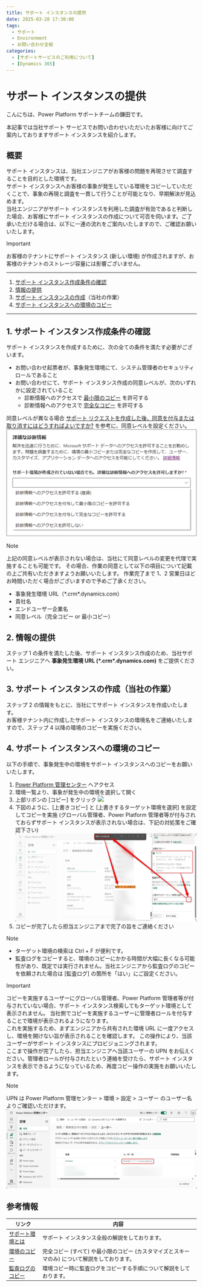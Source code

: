 ```yaml
---
title: サポート インスタンスの提供
date: 2025-03-28 17:30:00
tags:
  - サポート
  - Environment
  - お問い合わせ全般
categories:
  - [サポートサービスのご利用について]
  - [Dynamics 365]
---
```


# サポート インスタンスの提供

こんにちは、Power Platform サポートチームの鎌田です。

本記事では当社サポート サービスでお問い合わせいただいたお客様に向けてご案内しておりますサポート インスタンスを紹介します。

## 概要

サポート インスタンスは、当社エンジニアがお客様の問題を再現させて調査することを目的とした環境です。<br>
サポート インスタンスへお客様の事象が発生している環境をコピーしていただくことで、事象の再現と調査を一貫して行うことが可能となり、早期解決が見込めます。<br>
当社エンジニアがサポート インスタンスを利用した調査が有効であると判断した場合、お客様にサポート インスタンスの作成について可否を伺います。ご了承いただける場合は、以下に一連の流れをご案内いたしますので、ご確認お願いいたします。

> [!IMPORTANT]
> お客様のテナントにサポート インスタンス (新しい環境) が作成されますが、お客様のテナントのストレージ容量には影響ございません。

---

1. [サポート インスタンス作成条件の確認](#anchor-about-criteria)
2. [情報の提供](#anchor-about-information)
3. [サポート インスタンスの作成](#anchor-create-instance)（当社の作業）
4. [サポート インスタンスへの環境のコピー](#anchor-about-copy)

---

<a id='anchor-about-criteria'></a>

## 1. サポート インスタンス作成条件の確認

サポート インスタンスを作成するために、次の全ての条件を満たす必要がございます。

* お問い合わせ起票者が、事象発生環境にて、システム管理者のセキュリティ ロールであること
* お問い合わせにて、サポート インスタンス作成の同意レベルが、次のいずれかに設定されていること
  * 診断情報へのアクセスで [最小限のコピー](https://learn.microsoft.com/ja-jp/power-platform/admin/copy-environment#copy-over-customizations-and-schemas-only) を許可する
  * 診断情報へのアクセスで [完全なコピー](https://learn.microsoft.com/ja-jp/power-platform/admin/copy-environment#copy-over-everything) を許可する

同意レベルが異なる場合 [サポート リクエストを作成した後、同意を付与または取り消すにはどうすればよいですか?](https://learn.microsoft.com/ja-jp/power-platform/admin/support-environment#how-do-i-grant-or-revoke-consent-after-i-create-a-support-request) を参考に、同意レベルを設定ください。
![](./Provide-Support-Instance/consent.png)

> [!NOTE]
> 上記の同意レベルが表示されない場合は、当社にて同意レベルの変更を代理で実施することも可能です。
> その場合、作業の同意として以下の項目について記載の上ご共有いただきますようお願いいたします。
> 作業完了まで 1、2 営業日ほどお時間いただく場合がございますので予めご了承ください。
>
> * 事象発生環境 URL（\*.crm\*.dynamics.com）
> * 貴社名
> * エンドユーザー企業名
> * 同意レベル（完全コピー or 最小コピー）

<a id='anchor-about-information'></a>

## 2. 情報の提供

ステップ 1 の条件を満たした後、サポート インスタンス作成のため、当社サポート エンジニアへ **事象発生環境 URL (\*.crm\*.dynamics.com)** をご提供ください。

<a id='anchor-create-instance'></a>

## 3. サポート インスタンスの作成（当社の作業）

ステップ 2 の情報をもとに、当社にてサポート インスタンスを作成いたします。<br>
お客様テナント内に作成したサポート インスタンスの環境名をご連絡いたしますので、ステップ 4 以降の環境のコピーを実施ください。

<a id='anchor-about-copy'></a>

## 4. サポート インスタンスへの環境のコピー

以下の手順で、事象発生中の環境をサポート インスタンスへのコピーをお願いいたします。

1. [Power Platform 管理センター](https://admin.powerplatform.microsoft.com/) へアクセス
2. 環境一覧より、事象が発生中の環境を選択して開く
3. 上部リボンの [コピー] をクリック
![](./Provide-Support-Instance/copy.png)
4. 下図のように、[上書きコピー] と [上書きするターゲット環境を選択] を設定してコピーを実施 (グローバル管理者、Power Platform 管理者等が付与されておらずサポート インスタンスが表示されない場合は、下記の対処策をご確認下さい)
![](./Provide-Support-Instance/copy_support_instance.png)
5. コピーが完了したら担当エンジニアまで完了の旨をご連絡ください

> [!NOTE]
>
> * ターゲット環境の検索は Ctrl + F が便利です。
> * 監査ログをコピーすると、環境のコピーにかかる時間が大幅に長くなる可能性があり、既定では実行されません。当社エンジニアから監査ログのコピーを依頼された場合は [監査ログ] の箇所を「はい」にご設定ください。

> [!IMPORTANT]
> コピーを実施するユーザーにグローバル管理者、Power Platform 管理者等が付与されていない場合、サポート インスタンス検索してもターゲット環境として表示されません。
> 当社側でコピーを実施するユーザーに管理者ロールを付与することで環境が表示されるようになります。<br>
> これを実施するため、まずエンジニアから共有された環境 URL に一度アクセスし、環境を開けない旨が表示されることを確認します。
> この操作により、当該ユーザーがサポート インスタンスにプロビジョニングされます。<br>
> ここまで操作が完了したら、担当エンジニアへ当該ユーザーの UPN をお伝えください。管理者ロールが付与されたという連絡を受けたら、サポート インスタンスを表示できるようになっているため、再度コピー操作の実施をお願いいたします。

> [!NOTE]
> UPN は Power Platform 管理センター > 環境 > 設定 > ユーザー のユーザー名よりご確認いただけます。
> ![](./Provide-Support-Instance/upn.png)

## 参考情報

| リンク | 内容 |
| ---- | --- |
| [サポート環境とは](https://learn.microsoft.com/ja-jp/power-platform/admin/support-environment#what-are-support-environments) | サポート インスタンス全般の解説をしております。 |
| [環境のコピー](https://learn.microsoft.com/ja-jp/power-platform/admin/copy-environment) | 完全コピー (すべて) や最小限のコピー (カスタマイズとスキーマのみ) について解説をしております。 |
| [監査ログのコピー](https://learn.microsoft.com/ja-jp/power-platform/admin/copy-environment#copying-audit-logs) | 環境コピー時に監査ログをコピーする手順について解説をしております。 |
